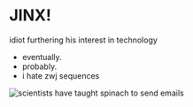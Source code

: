# JINX!

idiot furthering his interest in technology
- eventually.
- probably.
- i hate zwj sequences

<img src="https://media.discordapp.net/attachments/953707916328841256/990017143330451527/Screenshot_2022-06-24-18-13-51-1.png"
alt="scientists have taught spinach to send emails">
